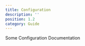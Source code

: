 ```yaml
---
title: Configuration
description: ''
position: 1.2
category: Guide
---
```


Some Configuration Documentation